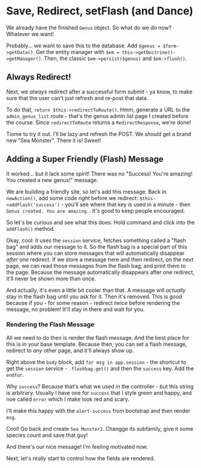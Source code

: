 # Save, Redirect, setFlash (and Dance)

We already have the finished `Genus` object. So what do we do now? Whatever we want!

Probably... we want to save this to the database. Add `$genus = $form->getData()`.
Get the entity manager with `$em = this->getDoctrine()->getManager()`. Then, the
classic `$em->persist($genus)` and `$em->flush()`.

## Always Redirect!

Next, we *always* redirect after a successful form submit - ya know, to make sure
that the user can't just refresh and re-post that data.

To do that, `return $this->redirectToRoute()`. Hmm, generate a URL to the
`admin_genus_list` route - that's the genus admin list page I created before the
course. Since `redirectToRoute` returns a `RedirectResponse`, we're done!

Tiome to try it out. I'll be lazy and refresh the POST. We *should* get a brand
new "Sea Monster". There it is! Sweet!

## Adding a Super Friendly (Flash) Message

It worked... but it lack some spirit! There was no "Success! You're amazing! You
created a new genus!" message.

We are building a friendly site, so let's add this message. Back in `newAction()`,
add some code *right* before we redirect:
`$this->addFlash('success')` - you'll see where that key is used in a minute - then
`Genus created. You are amazing.`. It's good to keep people encouraged.

So let's be curious and see what this does. Hold command and click into the `addFlash()`
method.

Okay, cool: it uses the `session` service, fetches something called a "flash bag"
and adds our message to it. So the flash bag is a special part of this session where
you can store messages that will automatically disappear *after* one redirect. If
we store a message here and then redirect, on the next page, we can read those
messages from the flash bag, and print them to the page. Because the message automatically
disappears after one redirect, it'll never be shown more than once.

And actually, it's even a little bit cooler than that. A message will *actually*
stay in the flash bag until you ask for it. Then it's removed. This is good because
if you - for some reason - redirect *twice* before rendering the message, no problem!
It'll stay in there and wait for you.

### Rendering the Flash Message

All we need to do then is render the flash message. And the best place for this is
in your base template. Because then, you can set a flash message, redirect to *any*
other page, and it'll always show up.

Right above the `body` block, add `for msg in app.session` - the shortcut to get
the `session` service - `.flashbag.get()` and then the `success` key. Add the `endfor`.

Why `success`? Because that's what we used in the controller - but this string is
arbitrary. Usually I have one for `success` that I style green and happy, and noe
called `error` which I make look red and scary.

I'll make this happy with the `alert-success` from bootstrap and then render `msg`.

Cool! Go back and create `Sea Monster2`. Changge its subfamily, give it some species
count and save that guy!

And there's our nice message! I'm feeling motivated now.

Next, let's *really* start to control how the fields are rendered.
